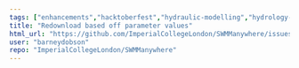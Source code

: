 ```yaml
---
tags: ["enhancements","hacktoberfest","hydraulic-modelling","hydrology-stormwater-analysis","python","stormwater","swmm","swmm5","swmmanywhere"]
title: "Redownload based off parameter values"
html_url: "https://github.com/ImperialCollegeLondon/SWMManywhere/issues/170"
user: "barneydobson"
repo: "ImperialCollegeLondon/SWMManywhere"
---
```


